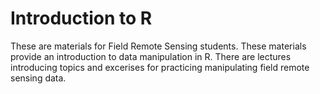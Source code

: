 # Introduction to R
These are materials for Field Remote Sensing students. These materials provide an introduction to data manipulation in R. There are lectures introducing topics and excerises for practicing manipulating field remote sensing data.
